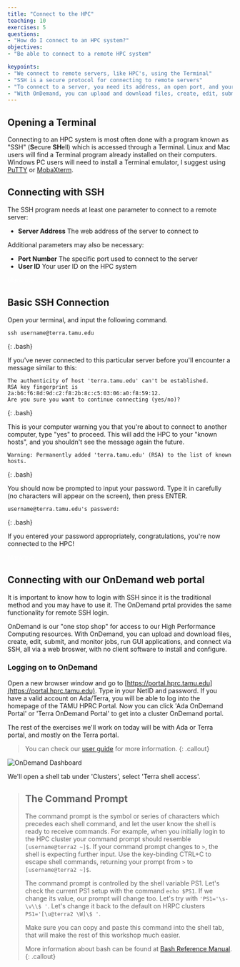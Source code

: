 ```yaml
---
title: "Connect to the HPC"
teaching: 10
exercises: 5
questions:
- "How do I connect to an HPC system?"
objectives:
- "Be able to connect to a remote HPC system"

keypoints:
- "We connect to remote servers, like HPC's, using the Terminal"
- "SSH is a secure protocol for connecting to remote servers"
- "To connect to a server, you need its address, an open port, and your user ID"
- "With OnDemand, you can upload and download files, create, edit, submit, and monitor jobs, run GUI applications, and connect via SSH, all via a web broswer."
---
```


## Opening a Terminal

Connecting to an HPC system is most often done with a program known as "SSH" (**S**ecure **SH**ell) 
which is accessed through a Terminal. Linux and Mac users will find a Terminal program already installed on their computers.  
Windows PC users will need to install a Terminal emulator, I suggest using [PuTTY](https://the.earth.li/~sgtatham/putty/latest/w64/putty.exe) 
or [MobaXterm](https://mobaxterm.mobatek.net/download.html). 

## Connecting with SSH

The SSH program needs at least one parameter to connect to a remote server:

* **Server Address** The web address of the server to connect to

Additional parameters may also be necessary:

* **Port Number** The specific port used to connect to the server
* **User ID** Your user ID on the HPC system  

<span style="color:white">blankline</span>
   


## Basic SSH Connection

Open your terminal, and input the following command.

~~~
ssh username@terra.tamu.edu
~~~
{: .bash}

If you've never connected to this particular server before you'll encounter a message similar to this:

~~~
The authenticity of host 'terra.tamu.edu' can't be established.
RSA key fingerprint is 2a:b6:f6:8d:9d:c2:f8:2b:8c:c5:03:06:a0:f8:59:12.
Are you sure you want to continue connecting (yes/no)?
~~~
{: .bash}

This is your computer warning you that you're about to connect to another computer, type \"yes\" to proceed.  This will add the HPC to your \"known hosts\", and you shouldn't see the message again the future.

~~~
Warning: Permanently added 'terra.tamu.edu' (RSA) to the list of known hosts.
~~~~
{: .bash}

You should now be prompted to input your password.  Type it in carefully (no characters will appear on the screen), then press ENTER.

~~~
username@terra.tamu.edu's password: 
~~~
{: .bash}

If you entered your password appropriately, congratulations, you're now connected to the HPC!  

<span style="color:white">blankline</span>

## Connecting with our OnDemand web portal

It is important to know how to login with SSH since it is the traditional method and you may have to use it. 
The OnDemand prtal provides the same functionality for remote SSH login. 

OnDemand is our "one stop shop" for access to our High Performance Computing resources. With OnDemand, you can upload and 
download files, create, edit, submit, and monitor jobs, run GUI applications, and connect via SSH, all via a web broswer, 
with no client software to install and configure.

### Logging on to OnDemand

Open a new browser window and go to [https://portal.hprc.tamu.edu](https://portal.hprc.tamu.edu).
Type in your NetID and password. If you have a valid account on Ada/Terra, you will be able to log into the homepage of the TAMU HPRC Portal.
Now you can click 'Ada OnDemand Portal' or 'Terra OnDemand Portal' to get into a cluster OnDemand portal.

The rest of the exercises we'll work on today will be with Ada or Terra portal, and mostly on the Terra portal.

>You can check our [user guide](https://hprc.tamu.edu/wiki/SW:Portal) for more information.
{: .callout}

![OnDemand Dashboard](../files/Pulldown.png)      


We'll open a shell tab under 'Clusters', select 'Terra shell access'.

> ## The Command Prompt
> The command prompt is the symbol or series of characters which precedes each shell command, and let the user know the shell is ready to receive commands.  For example, when you initially login to the HPC cluster your command prompt should resemble `[username@terra2 ~]$`. If your command prompt changes to `>`, the shell is expecting further input. Use the key-binding CTRL+C to escape shell commands, returning your prompt from `>` to `[username@terra2 ~]$`.  
>
> The command prompt is controlled by the shell variable PS1. Let's check the current PS1 setup with the command `echo $PS1`. If we change its value, our prompt will change too. Let's try with `'PS1='\s-\v\\$ '`. Let's change it back to the default on HRPC clusters `PS1='[\u@terra2 \W]\$ '`.
>
> Make sure you can copy and paste this command into the shell tab, that will make the rest of this workshop much easier.
>
> More information about bash can be found at [Bash Reference Manual](http://www.gnu.org/software/bash/manual/bashref.html).
{: .callout}









